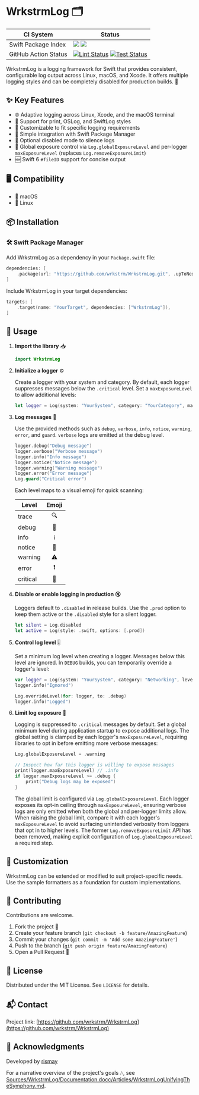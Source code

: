 # WrkstrmLog 🗂️

| CI System | Status |
|-----------|--------|
| Swift Package Index | [![](https://img.shields.io/endpoint?url=https%3A%2F%2Fswiftpackageindex.com%2Fapi%2Fpackages%2Fwrkstrm%2FWrkstrmLog%2Fbadge%3Ftype%3Dswift-versions)](https://swiftpackageindex.com/wrkstrm/WrkstrmLog) [![](https://img.shields.io/endpoint?url=https%3A%2F%2Fswiftpackageindex.com%2Fapi%2Fpackages%2Fwrkstrm%2FWrkstrmLog%2Fbadge%3Ftype%3Dplatforms)](https://swiftpackageindex.com/wrkstrm/WrkstrmLog) |
| GitHub Action Status | [![Lint Status][lint-badge]](https://github.com/wrkstrm/WrkstrmLog/actions/workflows/wrkstrm-log-swiftlint.yml) [![Test Status][test-badge]](https://github.com/wrkstrm/WrkstrmLog/actions/workflows/wrkstrm-log-tests-swift.yml) |

WrkstrmLog is a logging framework for Swift that provides consistent, configurable log output across Linux, macOS, and Xcode. It offers multiple logging styles and can be completely disabled for production builds. 🔧

## ✨ Key Features

- 🌐 Adaptive logging across Linux, Xcode, and the macOS terminal
- 💼 Support for print, OSLog, and SwiftLog styles
- 🔧 Customizable to fit specific logging requirements
- 🚀 Simple integration with Swift Package Manager
- 🔕 Optional disabled mode to silence logs
- 🚦 Global exposure control via `Log.globalExposureLevel` and per-logger `maxExposureLevel` (replaces `Log.removeExposureLimit`)
- 🆕 Swift 6 `#fileID` support for concise output

## 🖥️ Compatibility

- 🍎 macOS
- 🐧 Linux

## 📦 Installation

### 🛠️ Swift Package Manager

Add WrkstrmLog as a dependency in your `Package.swift` file:

```swift
dependencies: [
    .package(url: "https://github.com/wrkstrm/WrkstrmLog.git", .upToNextMajor(from: "1.2.1"))
]
```

Include WrkstrmLog in your target dependencies:

```swift
targets: [
    .target(name: "YourTarget", dependencies: ["WrkstrmLog"]),
]
```

## 🚀 Usage

1. **Import the library** 📥

   ```swift
   import WrkstrmLog
   ```

2. **Initialize a logger** ⚙️

   Create a logger with your system and category. By default, each logger suppresses messages below the `.critical` level. Set a `maxExposureLevel` to allow additional levels:

   ```swift
   let logger = Log(system: "YourSystem", category: "YourCategory", maxExposureLevel: .info)
   ```

3. **Log messages** 📝

   Use the provided methods such as `debug`, `verbose`, `info`, `notice`, `warning`, `error`, and `guard`. `verbose` logs are emitted at the debug level.

   ```swift
   logger.debug("Debug message")
   logger.verbose("Verbose message")
   logger.info("Info message")
   logger.notice("Notice message")
   logger.warning("Warning message")
   logger.error("Error message")
   Log.guard("Critical error")
   ```

   Each level maps to a visual emoji for quick scanning:

   | Level    | Emoji |
   |----------|:-----:|
   | trace    | 🔍 |
   | debug    | 🐞 |
   | info     | ℹ️ |
   | notice   | 📝 |
   | warning  | ⚠️ |
   | error    | ❗ |
   | critical | 🚨 |

4. **Disable or enable logging in production** 🔇

   Loggers default to `.disabled` in release builds. Use the `.prod` option to keep them active or the `.disabled` style for a silent logger.

   ```swift
   let silent = Log.disabled
   let active = Log(style: .swift, options: [.prod])
   ```

5. **Control log level** 🎚️

   Set a minimum log level when creating a logger. Messages below this level are ignored. In `DEBUG` builds, you can temporarily override a logger's level:

   ```swift
   var logger = Log(system: "YourSystem", category: "Networking", level: .error)
   logger.info("Ignored")

   Log.overrideLevel(for: logger, to: .debug)
   logger.info("Logged")
   ```

6. **Limit log exposure** 🚦

   Logging is suppressed to `.critical` messages by default. Set a global minimum level during application startup to expose additional logs. The global setting is clamped by each logger's `maxExposureLevel`, requiring libraries to opt in before emitting more verbose messages:

   ```swift
   Log.globalExposureLevel = .warning
   
   // Inspect how far this logger is willing to expose messages
   print(logger.maxExposureLevel) // .info
   if logger.maxExposureLevel >= .debug {
       print("Debug logs may be exposed")
   }
   ```

   The global limit is configured via `Log.globalExposureLevel`. Each logger exposes its
   opt-in ceiling through `maxExposureLevel`, ensuring verbose logs are only emitted
   when both the global and per-logger limits allow. When raising the global limit,
   compare it with each logger's `maxExposureLevel` to avoid surfacing unintended
   verbosity from loggers that opt in to higher levels. The former
   `Log.removeExposureLimit` API has been removed, making explicit configuration
   of `Log.globalExposureLevel` a required step.

## 🧩 Customization

WrkstrmLog can be extended or modified to suit project-specific needs. Use the sample formatters as a foundation for custom implementations.

## 🤝 Contributing

Contributions are welcome.

1. Fork the project 🍴
2. Create your feature branch (`git checkout -b feature/AmazingFeature`)
3. Commit your changes (`git commit -m 'Add some AmazingFeature'`)
4. Push to the branch (`git push origin feature/AmazingFeature`)
5. Open a Pull Request 🚀

## 📄 License

Distributed under the MIT License. See `LICENSE` for details.

## 📬 Contact

Project link: [https://github.com/wrkstrm/WrkstrmLog](https://github.com/wrkstrm/WrkstrmLog)

## 🙏 Acknowledgments

Developed by [rismay](https://github.com/rismay)

For a narrative overview of the project's goals 🎶, see [Sources/WrkstrmLog/Documentation.docc/Articles/WrkstrmLogUnifyingTheSymphony.md](Sources/WrkstrmLog/Documentation.docc/Articles/WrkstrmLogUnifyingTheSymphony.md).

[lint-badge]: https://github.com/wrkstrm/WrkstrmLog/actions/workflows/wrkstrm-log-swiftlint.yml/badge.svg
[test-badge]: https://github.com/wrkstrm/WrkstrmLog/actions/workflows/wrkstrm-log-tests-swift.yml/badge.svg
